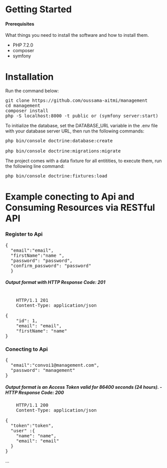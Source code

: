 # Getting Started


<h4>Prerequisites</h4>
<p>What things you need to install the software and how to install them.</p>

<ul>
<li>PHP 7.2.0</li>
<li>composer</li>
<li>symfony</li>
</ul>


# Installation
Run the command below:

<pre>
git clone https://github.com/oussama-aitmi/management
cd management
composer install
php -S localhost:8000 -t public or (symfony server:start)
</pre>

To initialize the database, set the DATABASE_URL variable in the .env file with your database server URL, then run the following commands:

<pre>
php bin/console doctrine:database:create

php bin/console doctrine:migrations:migrate
</pre>

The project comes with a data fixture for all entitities, to execute them, run the following line command:

<pre>
php bin/console doctrine:fixtures:load
</pre>

# Example conecting to Api and Consuming Resources via RESTful API

<h3>Register to Api</h3>

<pre>
{
  "email":"email", 
  "firstName":"name ",  
  "password": "password",
  "confirm_password": "password" 
  }
</pre>

<h5>Output format with HTTP Response Code: 201</h5>

<pre>

    HTTP/1.1 201
    Content-Type: application/json

{
    "id": 1,
    "email": "email",
    "firstName": "name"
}
</pre>


<h3>Conecting to Api</h3>

<pre>
{
  "email":"convoi1@management.com", 
  "password": "management"
}
</pre>

<h5>Output format is an Access Token valid for 86400 seconds (24 hours). - HTTP Response Code: 200</h5>

<pre>
    HTTP/1.1 200
    Content-Type: application/json

{
  "token":"token", 
  "user" :{
    "name": "name",
    "email": "email"
  }
}
</pre>


...

